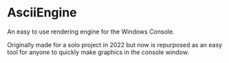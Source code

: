 # AsciiEngine
An easy to use rendering engine for the Windows Console.

Originally made for a solo project in 2022 but now is repurposed as an easy tool for anyone to quickly make graphics in the console window.
